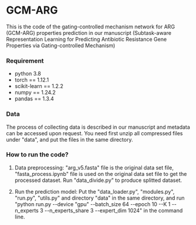 # GCM-ARG

This is the code of the gating-controlled mechanism network for ARG (GCM-ARG) properties prediction in our manuscript (Subtask-aware Representation Learning for Predicting Antibiotic Resistance Gene Properties via Gating-controlled Mechanism)

### Requirement
- python 3.8
- torch == 1.12.1
- scikit-learn == 1.2.2
- numpy == 1.24.2
- pandas == 1.3.4

### Data
The process of collecting data is described in our manuscript and metadata can be accessed upon request.
You need first unzip all compressed files under "data", and put the files in the same directory.

### How to run the code?
1. Data preprocessing: "arg_v5.fasta" file is the original data set file, "fasta_process.ipynb" file is used on the original data set file to get the processed dataset.
Run "data_divide.py" to produce splitted dataset.

2. Run the prediction model: Put the "data_loader.py", "modules.py", "run.py", "utils.py" and directory "data" in the same directory, and run "python run.py --device "gpu" --batch_size 64 --epoch 10 --K 1 --n_experts 3  --n_experts_share 3  --expert_dim 1024" in the command line.
